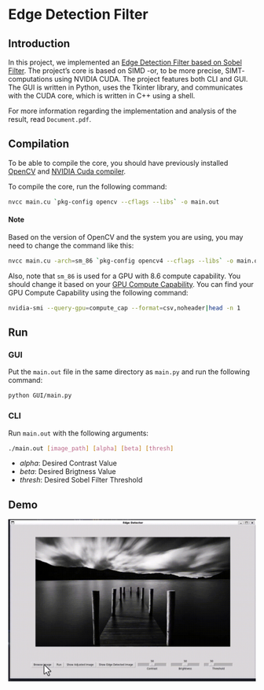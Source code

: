 # Edge Detection Filter

## Introduction

In this project, we implemented an [Edge Detection Filter based on Sobel Filter](https://en.wikipedia.org/wiki/Sobel_operator). The project’s core is based on SIMD -or, to be more precise, SIMT- computations using NVIDIA CUDA. The project features both CLI and GUI. The GUI is written in Python, uses the Tkinter library, and communicates with the CUDA core, which is written in C++ using a shell.

For more information regarding the implementation and analysis of the result, read `Document.pdf`.

## Compilation

To be able to compile the core, you should have previously installed [OpenCV](https://opencv.org/) and [NVIDIA Cuda compiler](https://developer.nvidia.com/cuda-downloads).

To compile the core, run the following command:

```bash
nvcc main.cu `pkg-config opencv --cflags --libs` -o main.out
```

#### Note
Based on the version of OpenCV and the system you are using, you may need to change the command like this:

```bash
nvcc main.cu -arch=sm_86 `pkg-config opencv4 --cflags --libs` -o main.out
```

Also, note that `sm_86` is used for a GPU with 8.6 compute capability. You should change it based on your [GPU Compute Capability](https://developer.nvidia.com/cuda-gpus). You can find your GPU Compute Capability using the following command:
```bash
nvidia-smi --query-gpu=compute_cap --format=csv,noheader|head -n 1
```


## Run

### GUI

Put the `main.out` file in the same directory as `main.py` and run the following command:


```bash
python GUI/main.py
```

### CLI


Run `main.out` with the following arguments:

```bash
./main.out [image_path] [alpha] [beta] [thresh]
```

- *alpha*: Desired Contrast Value
- *beta*: Desired Brigtness Value
- *thresh*: Desired Sobel Filter Threshold

## Demo

![Demo](demo.gif)
